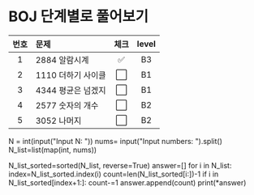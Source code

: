 
# BOJ 단계별로 풀어보기 
| 번호 | 문제 | 체크 | level |  
|:---:|:---|:---:|:---:|
| 1 | 2884 알람시계 | ✅ | B3 |
| 2 | 1110 더하기 사이클 | ⬜ | B1 |
| 3 | 4344 평균은 넘겠지 | ⬜ | B1 |
| 4 | 2577 숫자의 개수 | ⬜ | B2 | 
| 5 | 3052 나머지 | ⬜ | B2 |


N = int(input("Input N: "))
nums= input("Input numbers: ").split()
N_list=list(map(int, nums))

N_list_sorted=sorted(N_list, reverse=True)
answer=[]
for i in N_list:
  index=N_list_sorted.index(i)
  count=len(N_list_sorted[i:])-1
  if i in N_list_sorted[index+1:]:
    count-=1
  answer.append(count)
print(*answer)
